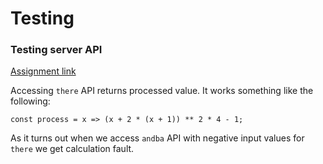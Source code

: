 # Testing

### Testing server API

[Assignment link](https://kodaktor.ru/07092018)

Accessing `there` API returns processed value. It works something like the following:

```
const process = x => (x + 2 * (x + 1)) ** 2 * 4 - 1;
```

As it turns out when we access `andba` API with negative input values for `there` we get calculation fault.